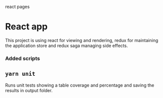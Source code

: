 react pages
# React app

This project is using react for viewing and rendering, redux for maintaining the application store and redux saga managing side effects.

### Added scripts

## `yarn unit`

Runs unit tests showing a table coverage and percentage and saving the results in output folder.

